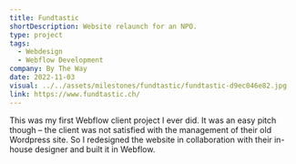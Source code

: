 ```yaml
---
title: Fundtastic
shortDescription: Website relaunch for an NPO.
type: project
tags:
  - Webdesign
  - Webflow Development
company: By The Way
date: 2022-11-03
visual: ../../assets/milestones/fundtastic/fundtastic-d9ec046e82.jpg
link: https://www.fundtastic.ch/
---
```


This was my first Webflow client project I ever did. It was an easy pitch though – the client was not satisfied with the management of their old Wordpress site. So I redesigned the website in collaboration with their in-house designer and built it in Webflow.
